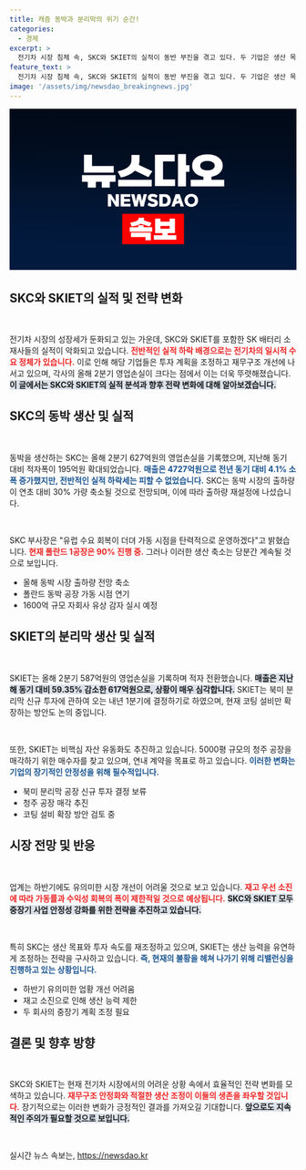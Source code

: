 ```yaml
---
title: 캐즘 동박과 분리막의 위기 순간!
categories:
  - 경제
excerpt: >
  전기차 시장 침체 속, SKC와 SKIET의 실적이 동반 부진을 겪고 있다. 두 기업은 생산 목표 및 투자 조정을 통해 재무구조 개선에 나서며 어려운 시기를 극복할 전략을 세우고 있다.
feature_text: >
  전기차 시장 침체 속, SKC와 SKIET의 실적이 동반 부진을 겪고 있다. 두 기업은 생산 목표 및 투자 조정을 통해 재무구조 개선에 나서며 어려운 시기를 극복할 전략을 세우고 있다.
image: '/assets/img/newsdao_breakingnews.jpg'
---
```


<p><img src="/assets/img/newsdao_breakingnews.jpg" alt="implanttips 속보" /></p>

<h2 data-ke-size="size26">SKC와 SKIET의 실적 및 전략 변화</h2>

<p data-ke-size="size16">&nbsp;</p>

<p>전기차 시장의 성장세가 둔화되고 있는 가운데, SKC와 SKIET를 포함한 SK 배터리 소재사들의 실적이 악화되고 있습니다. <b><span style="color: #ee2323;">전반적인 실적 하락 배경으로는 전기차의 일시적 수요 정체가 있습니다.</span></b> 이로 인해 해당 기업들은 투자 계획을 조정하고 재무구조 개선에 나서고 있으며, 각사의 올해 2분기 영업손실이 크다는 점에서 이는 더욱 뚜렷해졌습니다. <b><span style="background-color: #21538527;">이 글에서는 SKC와 SKIET의 실적 분석과 향후 전략 변화에 대해 알아보겠습니다.</span></b> </p>

<h2 data-ke-size="size26">SKC의 동박 생산 및 실적</h2>

<p data-ke-size="size16">&nbsp;</p>

<p>동박을 생산하는 SKC는 올해 2분기 627억원의 영업손실을 기록했으며, 지난해 동기 대비 적자폭이 195억원 확대되었습니다. <b><span style="color: #1a5490;">매출은 4727억원으로 전년 동기 대비 4.1% 소폭 증가했지만, 전반적인 실적 하락세는 피할 수 없었습니다.</span></b> SKC는 동박 시장의 출하량이 연초 대비 30% 가량 축소될 것으로 전망되며, 이에 따라 출하량 재설정에 나섰습니다. </p>

<p data-ke-size="size16">&nbsp;</p>

<p>SKC 부사장은 "유럽 수요 회복이 더뎌 가동 시점을 탄력적으로 운영하겠다"고 밝혔습니다. <b><span style="color: #ee2323;">현재 폴란드 1공장은 90% 진행 중.</span></b> 그러나 이러한 생산 축소는 당분간 계속될 것으로 보입니다. </p>

<ul>
<li>올해 동박 시장 출하량 전망 축소</li>
<li>폴란드 동박 공장 가동 시점 연기</li>
<li>1600억 규모 자회사 유상 감자 실시 예정</li>
</ul>

<h2 data-ke-size="size26">SKIET의 분리막 생산 및 실적</h2>

<p data-ke-size="size16">&nbsp;</p>

<p>SKIET는 올해 2분기 587억원의 영업손실을 기록하며 적자 전환했습니다. <b><span style="background-color: #21538527;">매출은 지난해 동기 대비 59.35% 감소한 617억원으로, 상황이 매우 심각합니다.</span></b> SKIET는 북미 분리막 신규 투자에 관하여 오는 내년 1분기에 결정하기로 하였으며, 현재 코팅 설비만 확장하는 방안도 논의 중입니다. </p>

<p data-ke-size="size16">&nbsp;</p>

<p>또한, SKIET는 비핵심 자산 유동화도 추진하고 있습니다. 5000평 규모의 청주 공장을 매각하기 위한 매수자를 찾고 있으며, 연내 계약을 목표로 하고 있습니다. <b><span style="color: #1a5490;">이러한 변화는 기업의 장기적인 안정성을 위해 필수적입니다.</span></b></p>

<ul>
<li>북미 분리막 공장 신규 투자 결정 보류</li>
<li>청주 공장 매각 추진</li>
<li>코팅 설비 확장 방안 검토 중</li>
</ul>

<h2 data-ke-size="size26">시장 전망 및 반응</h2>

<p data-ke-size="size16">&nbsp;</p>

<p>업계는 하반기에도 유의미한 시장 개선이 어려울 것으로 보고 있습니다. <b><span style="color: #ee2323;">재고 우선 소진에 따라 가동률과 수익성 회복의 폭이 제한적일 것으로 예상됩니다.</span></b> <b><span style="background-color: #21538527;">SKC와 SKIET 모두 중장기 사업 안정성 강화를 위한 전략을 추진하고 있습니다.</span></b> </p>

<p data-ke-size="size16">&nbsp;</p>

<p>특히 SKC는 생산 목표와 투자 속도를 재조정하고 있으며, SKIET는 생산 능력을 유연하게 조정하는 전략을 구사하고 있습니다. <b><span style="color: #1a5490;">즉, 현재의 불황을 헤쳐 나가기 위해 리밸런싱을 진행하고 있는 상황입니다.</span></b></p>

<ul>
<li>하반기 유의미한 업황 개선 어려움</li>
<li>재고 소진으로 인해 생산 능력 제한</li>
<li>두 회사의 중장기 계획 조정 필요</li>
</ul>

<h2 data-ke-size="size26">결론 및 향후 방향</h2>

<p data-ke-size="size16">&nbsp;</p>

<p>SKC와 SKIET는 현재 전기차 시장에서의 어려운 상황 속에서 효율적인 전략 변화를 모색하고 있습니다. <b><span style="color: #ee2323;">재무구조 안정화와 적절한 생산 조정이 이들의 생존을 좌우할 것입니다.</span></b> 장기적으로는 이러한 변화가 긍정적인 결과를 가져오길 기대합니다. <b><span style="background-color: #21538527;">앞으로도 지속적인 주의가 필요할 것으로 보입니다.</span></b></p>

<p data-ke-size="size16">&nbsp;</p>
실시간 뉴스 속보는, <a href="https://newsdao.kr" rel="dofollow">https://newsdao.kr</a>


